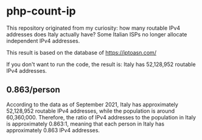 # php-count-ip
This repository originated from my curiosity: how many routable IPv4 addresses does Italy actually have? Some Italian ISPs no longer allocate independent IPv4 addresses.

This result is based on the database of https://iptoasn.com/

If you don't want to run the code, the result is: Italy has 52,128,952 routable IPv4 addresses.

## 0.863/person
According to the data as of September 2021, Italy has approximately 52,128,952 routable IPv4 addresses, while the population is around 60,360,000. Therefore, the ratio of IPv4 addresses to the population in Italy is approximately 0.863:1, meaning that each person in Italy has approximately 0.863 IPv4 addresses. 

